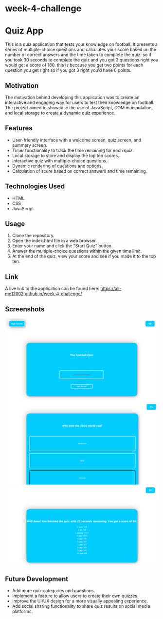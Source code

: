 # week-4-challenge
# Quiz App

This is a quiz application that tests your knowledge on football. It presents a series of multiple-choice questions and calculates your score based on the number of correct answers and the time taken to complete the quiz. so if you took 30 seconds to complete the quiz and you got 3 questions right you would get a score of 180. this is because you get two points for each question you get right so if you got 3 right you'd have 6 points.

## Motivation

The motivation behind developing this application was to create an interactive and engaging way for users to test their knowledge on football. The project aimed to showcase the use of JavaScript, DOM manipulation, and local storage to create a dynamic quiz experience.

## Features

- User-friendly interface with a welcome screen, quiz screen, and summary screen.
- Timer functionality to track the time remaining for each quiz.
- Local storage to store and display the top ten scores.
- Interactive quiz with multiple-choice questions.
- Dynamic rendering of questions and options.
- Calculation of score based on correct answers and time remaining.

## Technologies Used

- HTML
- CSS
- JavaScript

## Usage

1. Clone the repository.
2. Open the index.html file in a web browser.
3. Enter your name and click the "Start Quiz" button.
4. Answer the multiple-choice questions within the given time limit.
5. At the end of the quiz, view your score and see if you made it to the top ten.

## Link

A live link to the application can be found here: https://ali-mo12002.github.io/week-4-challenge/

## Screenshots

![Welcome Screen](./assets/images/welcome.png)
![Quiz Screen](./assets/images/quiz.png)
![Summary Screen](./assets/images/summary.png)

## Future Development

- Add more quiz categories and questions.
- Implement a feature to allow users to create their own quizzes.
- Improve the UI/UX design for a more visually appealing experience.
- Add social sharing functionality to share quiz results on social media platforms.

